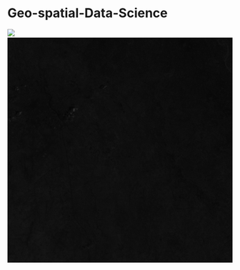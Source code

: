 # Geo-spatial-Data-Science
<img src="T43RGM_20190604T052659_TCI_20m.jpeg">
<img src="T43RGM_20190604T052659_B05_60m.jpeg">
